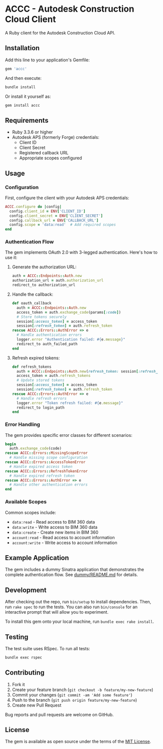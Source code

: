 # ACCC - Autodesk Construction Cloud Client

A Ruby client for the Autodesk Construction Cloud API.

## Installation

Add this line to your application's Gemfile:

```ruby
gem 'accc'
```

And then execute:

```bash
bundle install
```

Or install it yourself as:

```bash
gem install accc
```

## Requirements

* Ruby 3.3.6 or higher
* Autodesk APS (formerly Forge) credentials:
  * Client ID
  * Client Secret
  * Registered callback URL
  * Appropriate scopes configured

## Usage

### Configuration

First, configure the client with your Autodesk APS credentials:

```ruby
ACCC.configure do |config|
  config.client_id = ENV['CLIENT_ID']
  config.client_secret = ENV['CLIENT_SECRET']
  config.callback_url = ENV['CALLBACK_URL']
  config.scope = 'data:read'  # Add required scopes
end
```

### Authentication Flow

The gem implements OAuth 2.0 with 3-legged authentication. Here's how to use it:

1. Generate the authorization URL:

   ```ruby
   auth = ACCC::Endpoints::Auth.new
   authorization_url = auth.authorization_url
   redirect_to authorization_url
   ```

2. Handle the callback:

   ```ruby
   def oauth_callback
     auth = ACCC::Endpoints::Auth.new
     access_token = auth.exchange_code(params[:code])
     # Store tokens securely
     session[:access_token] = access_token
     session[:refresh_token] = auth.refresh_token
   rescue ACCC::Errors::AuthError => e
     # Handle authentication errors
     logger.error "Authentication failed: #{e.message}"
     redirect_to auth_failed_path
   end
   ```

3. Refresh expired tokens:

   ```ruby
   def refresh_tokens
     auth = ACCC::Endpoints::Auth.new(refresh_token: session[:refresh_token])
     access_token = auth.refresh_tokens
     # Update stored tokens
     session[:access_token] = access_token
     session[:refresh_token] = auth.refresh_token
   rescue ACCC::Errors::AuthError => e
     # Handle refresh errors
     logger.error "Token refresh failed: #{e.message}"
     redirect_to login_path
   end
   ```

### Error Handling

The gem provides specific error classes for different scenarios:

```ruby
begin
  auth.exchange_code(code)
rescue ACCC::Errors::MissingScopeError
  # Handle missing scope configuration
rescue ACCC::Errors::AccessTokenError
  # Handle expired access token
rescue ACCC::Errors::RefreshTokenError
  # Handle expired refresh token
rescue ACCC::Errors::AuthError => e
  # Handle other authentication errors
end
```

### Available Scopes

Common scopes include:

* `data:read` - Read access to BIM 360 data
* `data:write` - Write access to BIM 360 data
* `data:create` - Create new items in BIM 360
* `account:read` - Read access to account information
* `account:write` - Write access to account information

## Example Application

The gem includes a dummy Sinatra application that demonstrates the complete
authentication flow. See [dummy/README.md](dummy/README.md) for details.

## Development

After checking out the repo, run `bin/setup` to install dependencies. Then, run
`rake spec` to run the tests. You can also run `bin/console` for an interactive
prompt that will allow you to experiment.

To install this gem onto your local machine, run `bundle exec rake install`.

## Testing

The test suite uses RSpec. To run all tests:

```bash
bundle exec rspec
```

## Contributing

1. Fork it
2. Create your feature branch (`git checkout -b feature/my-new-feature`)
3. Commit your changes (`git commit -am 'Add some feature'`)
4. Push to the branch (`git push origin feature/my-new-feature`)
5. Create new Pull Request

Bug reports and pull requests are welcome on GitHub.

## License

The gem is available as open source under the terms of the
[MIT License](https://opensource.org/licenses/MIT).
